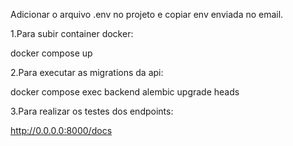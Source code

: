 Adicionar o arquivo .env no projeto e copiar env enviada no email.

1.Para subir container docker:

docker compose up

2.Para executar as migrations da api:

docker compose exec backend alembic upgrade heads

3.Para realizar os testes dos endpoints:

http://0.0.0.0:8000/docs
